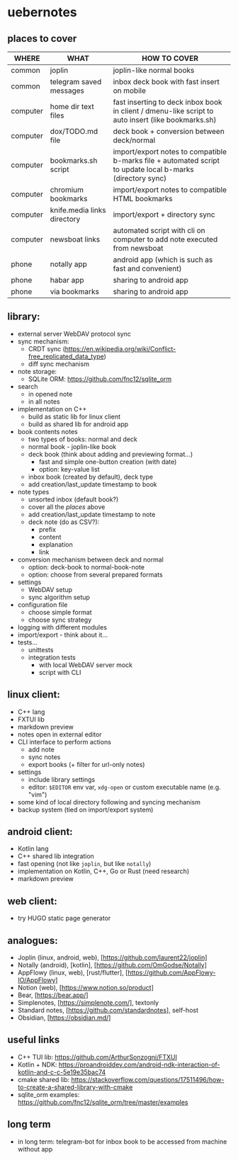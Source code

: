 # uebernotes

## places to cover

| WHERE    | WHAT                        | HOW TO COVER                                                                                               |
| ---      | ---                         | ---                                                                                                        |
| common   | joplin                      | joplin-like normal books                                                                                   |
| common   | telegram saved messages     | inbox deck book with fast insert on mobile                                                                 |
| computer | home dir text files         | fast inserting to deck inbox book in client / dmenu-like script to auto insert (like bookmarks.sh)         |
| computer | dox/TODO.md file            | deck book + conversion between deck/normal                                                                 |
| computer | bookmarks.sh script         | import/export notes to compatible b-marks file + automated script to update local b-marks (directory sync) |
| computer | chromium bookmarks          | import/export notes to compatible HTML bookmarks                                                           |
| computer | knife.media links directory | import/export + directory sync                                                                             |
| computer | newsboat links              | automated script with cli on computer to add note executed from newsboat                                   |
| phone    | notally app                 | android app (which is such as fast and convenient)                                                         |
| phone    | habar app                   | sharing to android app                                                                                     |
| phone    | via bookmarks               | sharing to android app                                                                                     |

## library:
+ external server WebDAV protocol sync
+ sync mechanism:
    - CRDT sync (https://en.wikipedia.org/wiki/Conflict-free_replicated_data_type)
    - diff sync mechanism
+ note storage:
    - SQLite ORM: https://github.com/fnc12/sqlite_orm
+ search
    - in opened note
    - in all notes
+ implementation on C++
    - build as static lib for linux client
    - build as shared lib for android app
+ book contents notes
    - two types of books: normal and deck
    - normal book - joplin-like book
    - deck book (think about adding and previewing format...)
        + fast and simple one-button creation (with date)
        + option: key-value list
    - inbox book (created by default), deck type
    - add creation/last_update timestamp to book
+ note types
    - unsorted inbox (default book?)
    - cover all the *places* above
    - add creation/last_update timestamp to note
    - deck note (do as CSV?):
        + prefix
        + content
        + explanation
        + link
+ conversion mechanism between deck and normal
    - option: deck-book to normal-book-note
    - option: choose from several prepared formats
+ settings
    - WebDAV setup
    - sync algorithm setup
+ configuration file
    - choose simple format
    - choose sync strategy
+ logging with different modules
+ import/export - think about it...
+ tests...
    - unittests
    - integration tests
        + with local WebDAV server mock
        + script with CLI

## linux client:
+ C++ lang
+ FXTUI lib
+ markdown preview
+ notes open in external editor
+ CLI interface to perform actions
    - add note
    - sync notes
    - export books (+ filter for url-only notes)
+ settings
    - include library settings
    - editor: `$EDITOR` env var, `xdg-open` or custom executable name (e.g. "vim")
+ some kind of local directory following and syncing mechanism
+ backup system (tied on import/export system)

## android client:
+ Kotlin lang
+ C++ shared lib integration
+ fast opening (not like `joplin`, but like `notally`)
+ implementation on Kotlin, C++, Go or Rust (need research)
+ markdown preview

## web client:
+ try HUGO static page generator

## analogues:
+ Joplin (linux, android, web), [https://github.com/laurent22/joplin]
+ Notally (android), [kotlin], [https://github.com/OmGodse/Notally]
+ AppFlowy (linux, web), [rust/flutter], [https://github.com/AppFlowy-IO/AppFlowy]
+ Notion (web), [https://www.notion.so/product]
+ Bear, [https://bear.app/]
+ Simplenotes, [https://simplenote.com/], textonly
+ Standard notes, [https://github.com/standardnotes], self-host
+ Obsidian, [https://obsidian.md/]

## useful links
+ C++ TUI lib: https://github.com/ArthurSonzogni/FTXUI
+ Kotlin + NDK: https://proandroiddev.com/android-ndk-interaction-of-kotlin-and-c-c-5e19e35bac74
+ cmake shared lib: https://stackoverflow.com/questions/17511496/how-to-create-a-shared-library-with-cmake
+ sqlite_orm examples: https://github.com/fnc12/sqlite_orm/tree/master/examples

## long term
+ in long term: telegram-bot for inbox book to be accessed from machine without app
